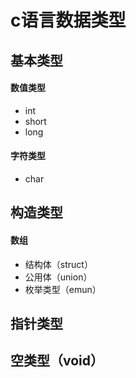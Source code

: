  c语言数据类型
 =============
 基本类型
 -------------
 #### 数值类型
 * int
 * short
 * long
 #### 字符类型
 * char
 
 构造类型
 --------------
 #### 数组
 * 结构体（struct）
 * 公用体（union）
 * 枚举类型（emun）

 指针类型
 --------------
 
 空类型（void）
 --------------
   